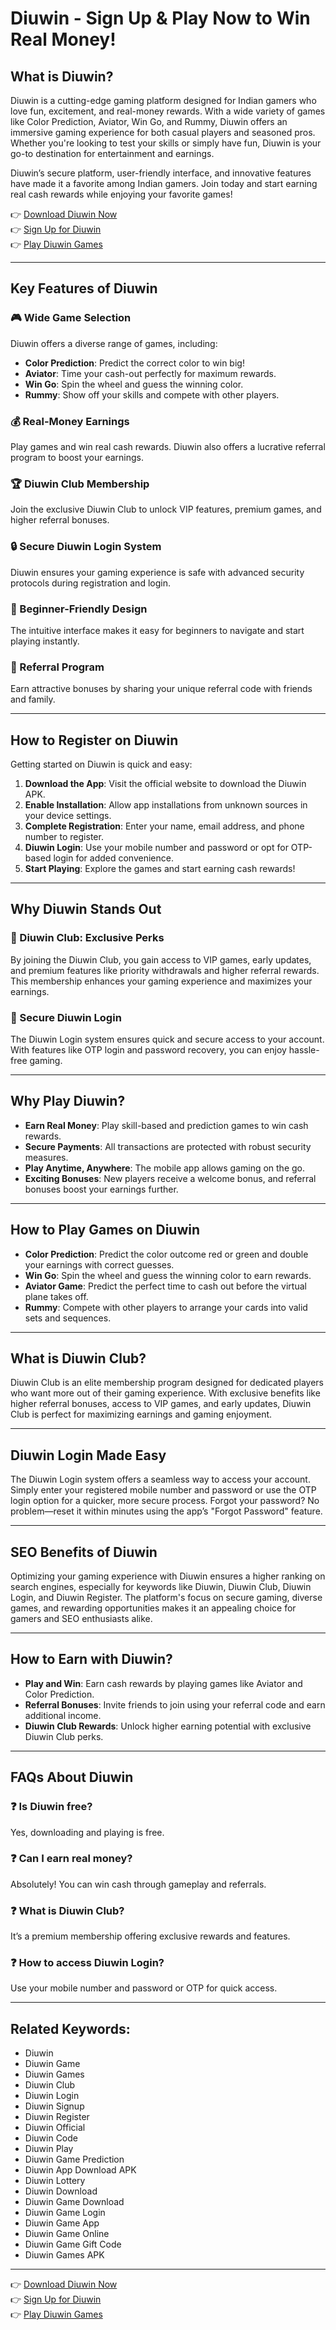 # Diuwin - Sign Up & Play Now to Win Real Money!

## What is Diuwin?
Diuwin is a cutting-edge gaming platform designed for Indian gamers who love fun, excitement, and real-money rewards. With a wide variety of games like Color Prediction, Aviator, Win Go, and Rummy, Diuwin offers an immersive gaming experience for both casual players and seasoned pros. Whether you're looking to test your skills or simply have fun, Diuwin is your go-to destination for entertainment and earnings.

Diuwin’s secure platform, user-friendly interface, and innovative features have made it a favorite among Indian gamers. Join today and start earning real cash rewards while enjoying your favorite games!

👉 [Download Diuwin Now](#)  
👉 [Sign Up for Diuwin](#)  
👉 [Play Diuwin Games](#)  

---

## Key Features of Diuwin

### 🎮 Wide Game Selection
Diuwin offers a diverse range of games, including:
- **Color Prediction**: Predict the correct color to win big!
- **Aviator**: Time your cash-out perfectly for maximum rewards.
- **Win Go**: Spin the wheel and guess the winning color.
- **Rummy**: Show off your skills and compete with other players.

### 💰 Real-Money Earnings
Play games and win real cash rewards. Diuwin also offers a lucrative referral program to boost your earnings.

### 🏆 Diuwin Club Membership
Join the exclusive Diuwin Club to unlock VIP features, premium games, and higher referral bonuses.

### 🔒 Secure Diuwin Login System
Diuwin ensures your gaming experience is safe with advanced security protocols during registration and login.

### 🚀 Beginner-Friendly Design
The intuitive interface makes it easy for beginners to navigate and start playing instantly.

### 🤝 Referral Program
Earn attractive bonuses by sharing your unique referral code with friends and family.

---

## How to Register on Diuwin

Getting started on Diuwin is quick and easy:

1. **Download the App**: Visit the official website to download the Diuwin APK.
2. **Enable Installation**: Allow app installations from unknown sources in your device settings.
3. **Complete Registration**: Enter your name, email address, and phone number to register.
4. **Diuwin Login**: Use your mobile number and password or opt for OTP-based login for added convenience.
5. **Start Playing**: Explore the games and start earning cash rewards!

---

## Why Diuwin Stands Out

### 🎉 Diuwin Club: Exclusive Perks
By joining the Diuwin Club, you gain access to VIP games, early updates, and premium features like priority withdrawals and higher referral rewards. This membership enhances your gaming experience and maximizes your earnings.

### 🔐 Secure Diuwin Login
The Diuwin Login system ensures quick and secure access to your account. With features like OTP login and password recovery, you can enjoy hassle-free gaming.

---

## Why Play Diuwin?

- **Earn Real Money**: Play skill-based and prediction games to win cash rewards.
- **Secure Payments**: All transactions are protected with robust security measures.
- **Play Anytime, Anywhere**: The mobile app allows gaming on the go.
- **Exciting Bonuses**: New players receive a welcome bonus, and referral bonuses boost your earnings further.

---

## How to Play Games on Diuwin

- **Color Prediction**: Predict the color outcome red or green and double your earnings with correct guesses.
- **Win Go**: Spin the wheel and guess the winning color to earn rewards.
- **Aviator Game**: Predict the perfect time to cash out before the virtual plane takes off.
- **Rummy**: Compete with other players to arrange your cards into valid sets and sequences.

---

## What is Diuwin Club?

Diuwin Club is an elite membership program designed for dedicated players who want more out of their gaming experience. With exclusive benefits like higher referral bonuses, access to VIP games, and early updates, Diuwin Club is perfect for maximizing earnings and gaming enjoyment.

---

## Diuwin Login Made Easy

The Diuwin Login system offers a seamless way to access your account. Simply enter your registered mobile number and password or use the OTP login option for a quicker, more secure process. Forgot your password? No problem—reset it within minutes using the app’s "Forgot Password" feature.

---

## SEO Benefits of Diuwin

Optimizing your gaming experience with Diuwin ensures a higher ranking on search engines, especially for keywords like Diuwin, Diuwin Club, Diuwin Login, and Diuwin Register. The platform's focus on secure gaming, diverse games, and rewarding opportunities makes it an appealing choice for gamers and SEO enthusiasts alike.

---

## How to Earn with Diuwin?

- **Play and Win**: Earn cash rewards by playing games like Aviator and Color Prediction.
- **Referral Bonuses**: Invite friends to join using your referral code and earn additional income.
- **Diuwin Club Rewards**: Unlock higher earning potential with exclusive Diuwin Club perks.

---

## FAQs About Diuwin

### ❓ Is Diuwin free?
Yes, downloading and playing is free.

### ❓ Can I earn real money?
Absolutely! You can win cash through gameplay and referrals.

### ❓ What is Diuwin Club?
It’s a premium membership offering exclusive rewards and features.

### ❓ How to access Diuwin Login?
Use your mobile number and password or OTP for quick access.

---

## Related Keywords:
- Diuwin  
- Diuwin Game  
- Diuwin Games  
- Diuwin Club  
- Diuwin Login  
- Diuwin Signup  
- Diuwin Register  
- Diuwin Official  
- Diuwin Code  
- Diuwin Play  
- Diuwin Game Prediction  
- Diuwin App Download APK  
- Diuwin Lottery  
- Diuwin Download  
- Diuwin Game Download  
- Diuwin Game Login  
- Diuwin Game App  
- Diuwin Game Online  
- Diuwin Game Gift Code  
- Diuwin Games APK  

---

👉 [Download Diuwin Now](#)  
👉 [Sign Up for Diuwin](#)  
👉 [Play Diuwin Games](#)  
